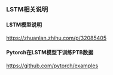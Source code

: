 ### LSTM相关说明

#### LSTM模型说明
https://zhuanlan.zhihu.com/p/32085405

#### Pytorch在LSTM模型下训练PTB数据
https://github.com/pytorch/examples
